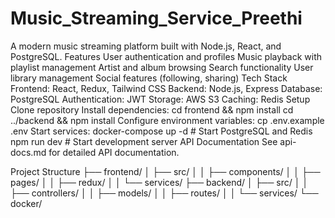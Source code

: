 # Music_Streaming_Service_Preethi
A modern music streaming platform built with Node.js, React, and PostgreSQL.
Features
User authentication and profiles
Music playback with playlist management
Artist and album browsing
Search functionality
User library management
Social features (following, sharing)
Tech Stack
Frontend: React, Redux, Tailwind CSS
Backend: Node.js, Express
Database: PostgreSQL
Authentication: JWT
Storage: AWS S3
Caching: Redis
Setup
Clone repository
Install dependencies:
cd frontend && npm install
cd ../backend && npm install
Configure environment variables:
cp .env.example .env
Start services:
docker-compose up -d    # Start PostgreSQL and Redis
npm run dev            # Start development server
API Documentation
See api-docs.md for detailed API documentation.

Project Structure
├── frontend/
│   ├── src/
│   │   ├── components/
│   │   ├── pages/
│   │   ├── redux/
│   │   └── services/
├── backend/
│   ├── src/
│   │   ├── controllers/
│   │   ├── models/
│   │   ├── routes/
│   │   └── services/
└── docker/
